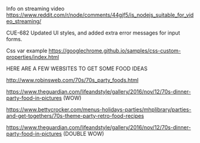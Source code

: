 Info on streaming video
https://www.reddit.com/r/node/comments/44gjf5/is_nodejs_suitable_for_video_streaming/


CUE-682 Updated UI styles, and added extra error messages for input forms. 

Css var example 
https://googlechrome.github.io/samples/css-custom-properties/index.html


HERE ARE A FEW WEBSITES TO GET 
SOME FOOD IDEAS

http://www.robinsweb.com/70s/70s_party_foods.html


https://www.theguardian.com/lifeandstyle/gallery/2016/nov/12/70s-dinner-party-food-in-pictures (WOW)

https://www.bettycrocker.com/menus-holidays-parties/mhplibrary/parties-and-get-togethers/70s-theme-party-retro-food-recipes


https://www.theguardian.com/lifeandstyle/gallery/2016/nov/12/70s-dinner-party-food-in-pictures (DOUBLE WOW)
